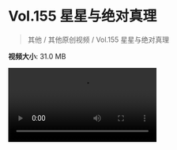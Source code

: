 # Vol.155 星星与绝对真理

> 其他 / 其他原创视频 / Vol.155 星星与绝对真理

**视频大小**: 31.0 MB

<div class="video"><video src="https://file.hsyhx.top/archive/混乱博物馆/Vol/155.mp4" controls preload>🤔 您的浏览器不支持 video 标签</video></div>